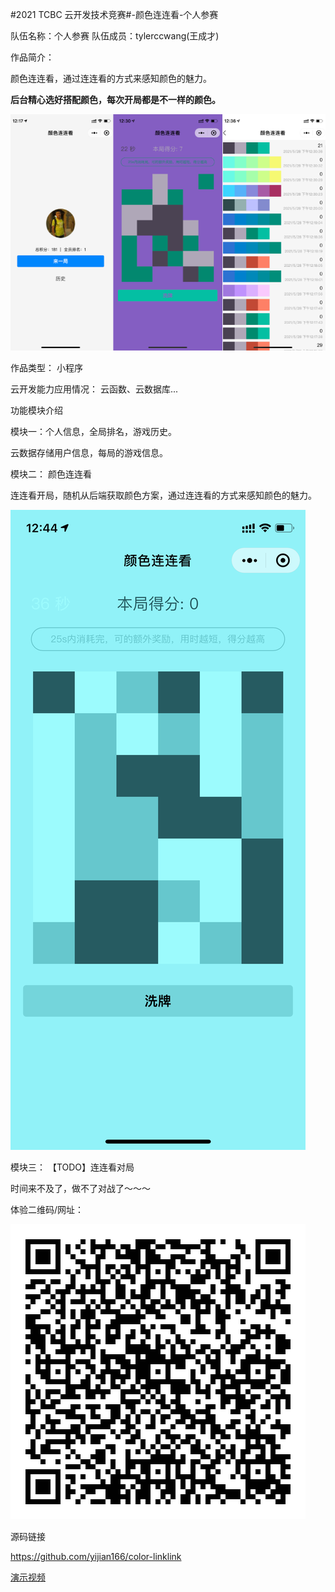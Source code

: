  #2021 TCBC 云开发技术竞赛#-颜色连连看-个人参赛

队伍名称：个人参赛
队伍成员：tylerccwang(王成才)

作品简介：

颜色连连看，通过连连看的方式来感知颜色的魅力。

**后台精心选好搭配颜色，每次开局都是不一样的颜色。**

![color-linklink.png](./images/color-linklink.png)

作品类型：
小程序

云开发能力应用情况：
云函数、云数据库...

功能模块介绍

模块一：个人信息，全局排名，游戏历史。

云数据存储用户信息，每局的游戏信息。

模块二： 颜色连连看

连连看开局，随机从后端获取颜色方案，通过连连看的方式来感知颜色的魅力。

![颜色连连看](./images/linklink.jpeg)

模块三： 【TODO】连连看对局

时间来不及了，做不了对战了～～～

体验二维码/网址：

![qrcode](./images/qrcode.JPG)

源码链接

https://github.com/yijian166/color-linklink

[演示视频](./images/demo.MP4)
